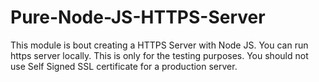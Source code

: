 # Pure-Node-JS-HTTPS-Server
This module is bout creating a HTTPS Server with Node JS. You can run https server locally.
This is only for the testing purposes. You should not use Self Signed SSL certificate for a production server.
